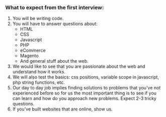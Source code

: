 ### What to expect from the first interview: 

1. You will be writing code.
2. You will have to answer questions about:
    * HTML
    * CSS
    * Javascript
    * PHP
    * eCommerce
    * Magento
    * And general stuff about the web.
3. We would like to see that you are passionate about the web and understand how it works.
4. We will also test the basics: css positions, variable scope in javascript, php string functions, etc. 
5. Our day to day job implies finding solutions to problems that you've not experienced before so for us the most important thing is to see if you can learn and how do you approach new problems. Expect 2-3 tricky questions. 
6. If you've built websites that are online, show us.
